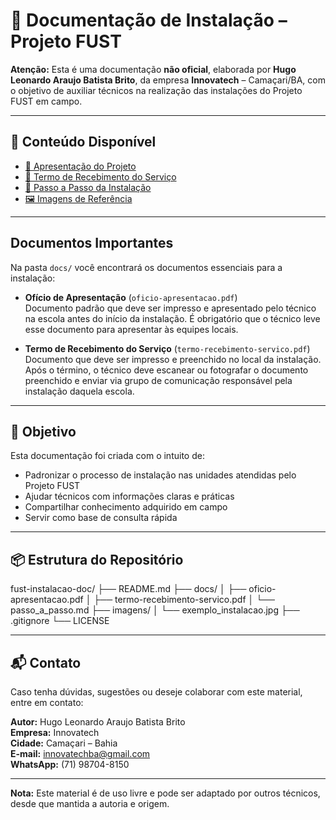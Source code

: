 # 📘 Documentação de Instalação – Projeto FUST

**Atenção:** Esta é uma documentação **não oficial**, elaborada por **Hugo Leonardo Araujo Batista Brito**, da empresa **Innovatech** – Camaçari/BA, com o objetivo de auxiliar técnicos na realização das instalações do Projeto FUST em campo.

---

## 📁 Conteúdo Disponível

- [📄 Apresentação do Projeto](docs/oficio-apresentacao.pdf)
- [📝 Termo de Recebimento do Serviço](docs/termo-recebimento-servico.pdf)
- [🔧 Passo a Passo da Instalação](docs/passo_a_passo.md)
- [🖼️ Imagens de Referência](imagens/)

---

## Documentos Importantes

Na pasta `docs/` você encontrará os documentos essenciais para a instalação:

- **Ofício de Apresentação** (`oficio-apresentacao.pdf`)  
  Documento padrão que deve ser impresso e apresentado pelo técnico na escola antes do início da instalação. É obrigatório que o técnico leve esse documento para apresentar às equipes locais.

- **Termo de Recebimento do Serviço** (`termo-recebimento-servico.pdf`)  
  Documento que deve ser impresso e preenchido no local da instalação. Após o término, o técnico deve escanear ou fotografar o documento preenchido e enviar via grupo de comunicação responsável pela instalação daquela escola.

---

## 📌 Objetivo

Esta documentação foi criada com o intuito de:

- Padronizar o processo de instalação nas unidades atendidas pelo Projeto FUST
- Ajudar técnicos com informações claras e práticas
- Compartilhar conhecimento adquirido em campo
- Servir como base de consulta rápida

---

## 📦 Estrutura do Repositório

fust-instalacao-doc/
  ├── README.md
  ├── docs/
  │ ├── oficio-apresentacao.pdf
  │ ├── termo-recebimento-servico.pdf
  │ └── passo_a_passo.md
  ├── imagens/
  │ └── exemplo_instalacao.jpg
  ├── .gitignore
  └── LICENSE

---

## 📬 Contato

Caso tenha dúvidas, sugestões ou deseje colaborar com este material, entre em contato:

**Autor:** Hugo Leonardo Araujo Batista Brito  
**Empresa:** Innovatech  
**Cidade:** Camaçari – Bahia  
**E-mail:** innovatechba@gmail.com  
**WhatsApp:** (71) 98704-8150

---

**Nota:** Este material é de uso livre e pode ser adaptado por outros técnicos, desde que mantida a autoria e origem.